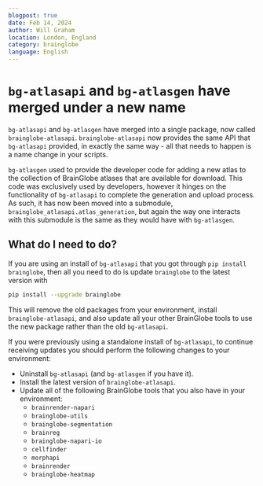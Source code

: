 ```yaml
---
blogpost: true
date: Feb 14, 2024
author: Will Graham
location: London, England
category: brainglobe
language: English
---
```


# `bg-atlasapi` and `bg-atlasgen` have merged under a new name

`bg-atlasapi` and `bg-atlasgen` have merged into a single package, now called `brainglobe-atlasapi`.
`brainglobe-atlasapi` now provides the same API that `bg-atlasapi` provided, in exactly the same way - all that needs to happen is a name change in your scripts.

`bg-atlasgen` used to provide the developer code for adding a new atlas to the collection of BrainGlobe atlases that are available for download.
This code was exclusively used by developers, however it hinges on the functionality of `bg-atlasapi` to complete the generation and upload process.
As such, it has now been moved into a submodule, `brainglobe_atlasapi.atlas_generation`, but again the way one interacts with this submodule is the same as they would have with `bg-atlasgen`.

## What do I need to do?

If you are using an install of `bg-atlasapi` that you got through `pip install brainglobe`, then all you need to do is update `brainglobe` to the latest version with

```bash
pip install --upgrade brainglobe
```

This will remove the old packages from your environment, install `brainglobe-atlasapi`, and also update all your other BrainGlobe tools to use the new package rather than the old `bg-atlasapi`.

If you were previously using a standalone install of `bg-atlasapi`, to continue receiving updates you should perform the following changes to your environment:

- Uninstall `bg-atlasapi` (and `bg-atlasgen` if you have it).
- Install the latest version of `brainglobe-atlasapi`.
- Update all of the following BrainGlobe tools that you also have in your environment:
  - `brainrender-napari`
  - `brainglobe-utils`
  - `brainglobe-segmentation`
  - `brainreg`
  - `brainglobe-napari-io`
  - `cellfinder`
  - `morphapi`
  - `brainrender`
  - `brainglobe-heatmap`
